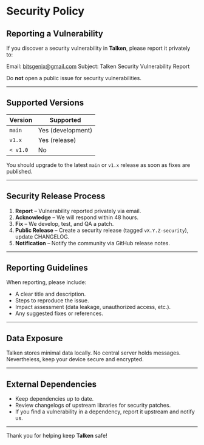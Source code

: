 # Security Policy

## Reporting a Vulnerability

If you discover a security vulnerability in **Talken**, please report it privately to:


Email: [bitsgenix@gmail.com](mailto:bitsgenix@gmail.com)
Subject: Talken Security Vulnerability Report

Do **not** open a public issue for security vulnerabilities.

---

## Supported Versions

| Version   | Supported          |
|-----------|--------------------|
| `main`    | Yes (development)  |
| `v1.x`    | Yes (release)      |
| `< v1.0`  | No                 |

You should upgrade to the latest `main` or `v1.x` release as soon as fixes are published.

---

## Security Release Process

1. **Report**                     – Vulnerability reported privately via email.  
2. **Acknowledge**               – We will respond within 48 hours.  
3. **Fix**                       – We develop, test, and QA a patch.  
4. **Public Release**            – Create a security release (tagged `vX.Y.Z-security`), update CHANGELOG.  
5. **Notification**              – Notify the community via GitHub release notes.

---

## Reporting Guidelines

When reporting, please include:

- A clear title and description.  
- Steps to reproduce the issue.  
- Impact assessment (data leakage, unauthorized access, etc.).  
- Any suggested fixes or references.

---

## Data Exposure

Talken stores minimal data locally. No central server holds messages. Nevertheless, keep your device secure and encrypted.

---

## External Dependencies

- Keep dependencies up to date.  
- Review changelogs of upstream libraries for security patches.  
- If you find a vulnerability in a dependency, report it upstream and notify us.

---

Thank you for helping keep **Talken** safe!
